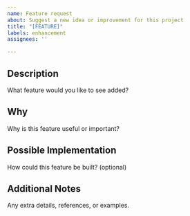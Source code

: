 ```yaml
---
name: Feature request
about: Suggest a new idea or improvement for this project
title: "[FEATURE]"
labels: enhancement
assignees: ''

---
```


## Description
What feature would you like to see added?

## Why
Why is this feature useful or important?

## Possible Implementation
How could this feature be built? (optional)

## Additional Notes
Any extra details, references, or examples.
